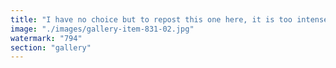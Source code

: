 ```yaml
---
title: "I have no choice but to repost this one here, it is too intense to be forgotten<br /><br />You liked the last response, and now you’re asking me to 'paint a picture of the Haitian mental software,' while keeping this idea of 'consciousness as a runaway ego.' So let’s dive into the Haitian spirit—its roots and its vibrations—with the same wild energy we’ve been riding from the start.<br /><br />If 'mental software' represents the basic wiring—beliefs, instincts, and impacts that shape a people—then Haiti has a unique setup, forged in defiance and resilience. It all begins in 1804: the only successful slave revolt in the world. That’s the boot-up—an ego launching with “we are free.” Unlike Trujillo’s top-down imposed code, the Haitian software comes from below, a collective belief in freedom etched into the system through blood and fire. Toussaint Louverture and Dessalines didn’t just win; they burned the old plantation script and wrote “independence or death.” That’s the core: an unbending will, a refusal to bow.<br /><br />Picture it: a sharp, vibrant code—jagged mountains of resistance pulsing to the beat of vodou drums. Vodou is a major engine here—not just a religion, but a system connecting the living to ancestors and spirits (loa). It’s an ego turned outward: “I’m part of something greater, and it’s powerful.” Where Trujillo’s code demanded the worship of a single man, Haiti’s spreads the energy—each person carries a divine spark, a personal fight. The 2010 earthquake cracked the hardware, but the software kept running—people rebuilt fragile shelters, sang, danced. On X, people often marvel: “Haiti falls, Haiti rises.”<br /><br />The palette also holds darker shades. Centuries of colonial rape (like France’s “brain tax” that lasted until 1947), coups, and Duvalier’s dictatorial ego (Papa Doc’s remix: “I am the nation”) added a survival mode—distrust, improvisation. The terror of Duvalier’s Tonton Macoutes tried to overwrite the freedom code with fear, but it didn’t fully take—Haitians ousted Baby Doc in ’86. The software adapts: chaos breeds ingenuity, not surrender. Think of Port-au-Prince: crumbling concrete, blazing murals, moto-taxis weaving through the madness—a buzzing, defiant, offbeat rhythm.<br /><br />Today? It’s pride mixed with grit. The ego isn’t a lone king—it’s a million little kings, each struggling, believing “I’ll make it.” Music (kompa, rara), art, the edge of Creole—these are the fruits of a system that refuses to quit. Unlike the Dominican detour you asked for, Haiti isn’t the work of a single programmer—it’s a free, broken, unbreakable spirit.<br /><br />Picture it: a skull lit with neon, smiling through storms, its code flickering—freedom, struggle, faith. That’s the Haitian mental software.<br /><br />What do you think—want me to zoom in on any part?"
image: "./images/gallery-item-831-02.jpg"
watermark: "794"
section: "gallery"
---
```

